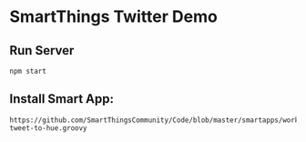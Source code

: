 # SmartThings Twitter Demo

## Run Server

    npm start


## Install Smart App:

    https://github.com/SmartThingsCommunity/Code/blob/master/smartapps/workshops/03-tweet-to-hue.groovy
